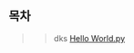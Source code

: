 ## 목차
>> dks
> [Hello World.py](https://github.com/Po0411/Project_Study/blob/main/%EC%96%B8%EC%96%B4/Python/Hello%20World.py)
